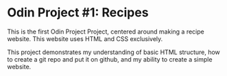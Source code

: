 # Odin Project #1: Recipes

This is the first Odin Project Project, centered around making a recipe website. This website uses HTML and CSS exclusively.

This project demonstrates my understanding of basic HTML structure, how to create a git repo and put it on github, and my ability to create a simple website.
